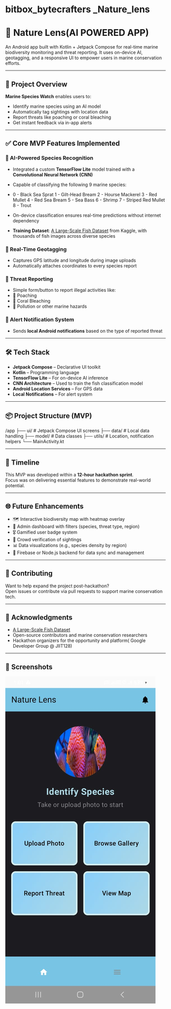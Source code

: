 # bitbox_bytecrafters _Nature_lens
# 🌊 Nature Lens(AI POWERED APP)

An Android app built with Kotlin + Jetpack Compose for real-time marine biodiversity monitoring and threat reporting. It uses on-device AI, geotagging, and a responsive UI to empower users in marine conservation efforts.

---

## 🚀 Project Overview

**Marine Species Watch** enables users to:

- Identify marine species using an AI model  
- Automatically tag sightings with location data  
- Report threats like poaching or coral bleaching  
- Get instant feedback via in-app alerts

---

## ✅ Core MVP Features Implemented

### 📸 AI-Powered Species Recognition

- Integrated a custom **TensorFlow Lite** model trained with a **Convolutional Neural Network (CNN)**  
- Capable of classifying the following 9 marine species:
- 0 - Black Sea Sprat
1 - Gilt-Head Bream
2 - Hourse Mackerel
3 - Red Mullet
4 - Red Sea Bream
5 - Sea Bass
6 - Shrimp
7 - Striped Red Mullet
8 - Trout

- On-device classification ensures real-time predictions without internet dependency  
- **Training Dataset**: [A Large-Scale Fish Dataset](https://www.kaggle.com/datasets/crowww/a-large-scale-fish-dataset) from Kaggle, with thousands of fish images across diverse species

### 📍 Real-Time Geotagging

- Captures GPS latitude and longitude during image uploads  
- Automatically attaches coordinates to every species report

### 🚨 Threat Reporting

- Simple form/button to report illegal activities like:
- 🐠 Poaching  
- 🪸 Coral Bleaching  
- 🌊 Pollution or other marine hazards

### 🔔 Alert Notification System

- Sends **local Android notifications** based on the type of reported threat  


---

## 🛠️ Tech Stack

- **Jetpack Compose** – Declarative UI toolkit  
- **Kotlin** – Programming language  
- **TensorFlow Lite** – For on-device AI inference  
- **CNN Architecture** – Used to train the fish classification model  
- **Android Location Services** – For GPS data  
- **Local Notifications** – For alert system

---

## 📦 Project Structure (MVP)

/app ├── ui/ # Jetpack Compose UI screens ├── data/ # Local data handling ├── model/ # Data classes ├── utils/ # Location, notification helpers └── MainActivity.kt 

---

## 📅 Timeline

This MVP was developed within a **12-hour hackathon sprint**.  
Focus was on delivering essential features to demonstrate real-world potential.

---

## 🌐 Future Enhancements

- 🗺 Interactive biodiversity map with heatmap overlay  
- 🧠 Admin dashboard with filters (species, threat type, region)  
- 🎖 Gamified user badge system  
- 👥 Crowd verification of sightings  
- 📊 Data visualizations (e.g., species density by region)  
- 🔄 Firebase or Node.js backend for data sync and management

---

## 🤝 Contributing

Want to help expand the project post-hackathon?  
Open issues or contribute via pull requests to support marine conservation tech.

---

## 📣 Acknowledgments

- [A Large-Scale Fish Dataset](https://www.kaggle.com/datasets/crowww/a-large-scale-fish-dataset)  
- Open-source contributors and marine conservation researchers  
- Hackathon organizers for the opportunity and platform( Google Developer Group @ JIIT128)

---

## 📸 Screenshots

![Geotagged Preview](https://github.com/curiousfalak/bitbox_bytecrafters/raw/main/WhatsApp%20Image%202025-04-20%20at%2013.05.19_72953a2b.jpg?raw=true)




